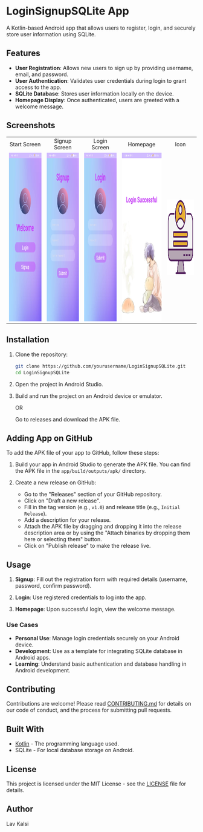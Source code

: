 # LoginSignupSQLite App

A Kotlin-based Android app that allows users to register, login, and securely store user information using SQLite.

## Features

- **User Registration**: Allows new users to sign up by providing username, email, and password.
- **User Authentication**: Validates user credentials during login to grant access to the app.
- **SQLite Database**: Stores user information locally on the device.
- **Homepage Display**: Once authenticated, users are greeted with a welcome message.

## Screenshots

<table>
  <tr>
    <td align="center">Start Screen</td>
    <td align="center">Signup Screen</td>
    <td align="center">Login Screen</td>
    <td align="center">Homepage</td>
    <td align="center">Icon</td>
  </tr>
  <tr>
    <td><img src="https://github.com/LavKalsi/LoginSignupSQLite/blob/master/Screenshots/StartScreen.png" width="200" height="446"/></td>
    <td><img src="https://github.com/LavKalsi/LoginSignupSQLite/blob/master/Screenshots/Signup.png" width="200" height="446"/></td>
    <td><img src="https://github.com/LavKalsi/LoginSignupSQLite/blob/master/Screenshots/Login.png" width="200" height="446"/></td>
    <td><img src="https://github.com/LavKalsi/LoginSignupSQLite/blob/master/Screenshots/HomePage.png" width="200" height="446"/></td>
    <td><img src="https://github.com/LavKalsi/LoginSignupSQLite/blob/master/Screenshots/icon.png" width="200" height="200"/></td>
  </tr>
</table>


## Installation

1. Clone the repository:

    ```bash
    git clone https://github.com/yourusername/LoginSignupSQLite.git
    cd LoginSignupSQLite
    ```

2. Open the project in Android Studio.

3. Build and run the project on an Android device or emulator.

    OR

    Go to releases and download the APK file.

## Adding App on GitHub

To add the APK file of your app to GitHub, follow these steps:

1. Build your app in Android Studio to generate the APK file. You can find the APK file in the `app/build/outputs/apk/` directory.

2. Create a new release on GitHub:
    - Go to the "Releases" section of your GitHub repository.
    - Click on "Draft a new release".
    - Fill in the tag version (e.g., `v1.0`) and release title (e.g., `Initial Release`).
    - Add a description for your release.
    - Attach the APK file by dragging and dropping it into the release description area or by using the "Attach binaries by dropping them here or selecting them" button.
    - Click on "Publish release" to make the release live.

## Usage

1. **Signup**: Fill out the registration form with required details (username, password, confirm password).
   
2. **Login**: Use registered credentials to log into the app.
   
3. **Homepage**: Upon successful login, view the welcome message.

### Use Cases

- **Personal Use**: Manage login credentials securely on your Android device.
- **Development**: Use as a template for integrating SQLite database in Android apps.
- **Learning**: Understand basic authentication and database handling in Android development.

## Contributing

Contributions are welcome! Please read [CONTRIBUTING.md](CONTRIBUTING.md) for details on our code of conduct, and the process for submitting pull requests.

## Built With

- [Kotlin](https://kotlinlang.org/) - The programming language used.
- SQLite - For local database storage on Android.

## License

This project is licensed under the MIT License - see the [LICENSE](LICENSE) file for details.

## Author

Lav Kalsi
